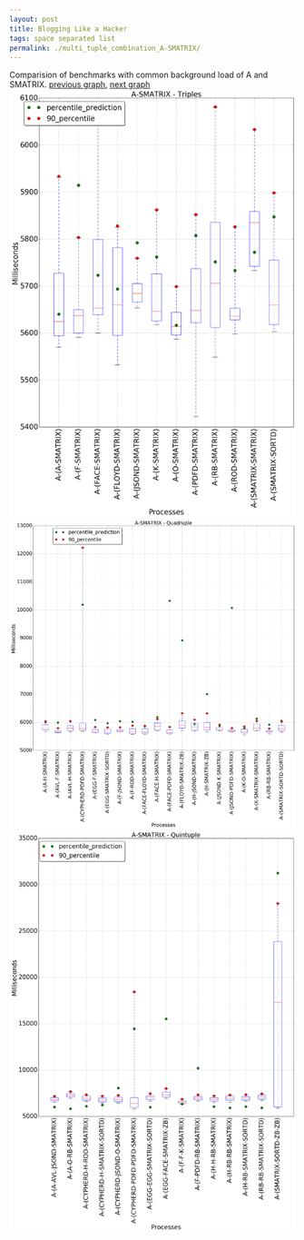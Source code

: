 ```yaml
---
layout: post
title: Blogging Like a Hacker
tags: space separated list
permalink: ./multi_tuple_combination_A-SMATRIX/
---
```


Comparision of benchmarks with common background load of A and SMATRIX.
[previous graph](./multi_tuple_combination_A-ROD/), [next graph](./multi_tuple_combination_A-SORTD/)
<img src="./images/triple/A/A-SMATRIX_box.png" alt="graph figure"><img src="./images/quadruple/A/A-SMATRIX_box.png" alt="graph figure"><img src="./images/quintuple/A/A-SMATRIX_box.png" alt="graph figure">